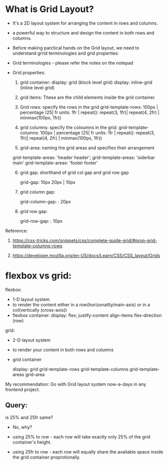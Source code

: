 # What is Grid Layout?

  - It's a 2D layout system for arranging the content in rows and columns.
  - a powerful way to structure and design the content in both rows and columns.
  - Before making parctical hands on the Grid layout, we need to understand grrid terminologies and grid properties:

  - Grid terminologies - please refer the notes on the notepad
  
  - Grid properties:
     1. grid container: 
          display: grid (block level grid)
          display: inline-grid (inline level grid)

     2. grid items: These are the child elements inside the grid container.

     3. Grid rows: specify the rows in the grid
        grid-template-rows: <length> 100px | percentage (25| fr units: 1fr | repeat(): repeat(3, 1fr)| repeat(4, 2fr) | minmax(100px, 1fr))

     4. grid columns: specify the coloumns in the grid: 
        grid-template-columns: <length> 100px | percentage (25| fr units: 1fr | repeat(): repeat(3, 1fr)| repeat(4, 2fr) | minmax(100px, 1fr))

    5. grid-area: naming the grid areas and specifies their arrangement

     grid-template-areas: 'header header';
     grid-template-areas: 'siderbar main'
     grid-template-areas: 'footer footer'

    6. grid gap: shorthand of grid col gap and grid row gap

       grid-gap: 10px 20px | 10px

    7. grid column gap: 

         grid-column-gap: <length>: 20px

    8. grid row gap:

         grid-row-gap: <length>: 10px


Reference:
1. https://css-tricks.com/snippets/css/complete-guide-grid/#prop-grid-template-columns-rows

2. https://developer.mozilla.org/en-US/docs/Learn/CSS/CSS_layout/Grids


# flexbox vs grid:

flexbox:

 - 1-D layout system
 - to render the content either in a row(horizonatlly/main-axis) or in a col(vertically (cross-axis))
 - flexbox container:
    display: flex;
    justify-content
    align-items
    flex-direction (row)




grid:

  - 2-D layout system
  - to render your content in both rows and columns
  - grid container

     display: grid
     grid-template-rows
     grid-template-columns
     grid-template-areas
     grid-area


My recommendation: Go with Grid layout system now-a-days in any frontend project.

Query:
-------------
is 25% and 25fr same?

- No, why?

- using 25% to row - each row will take exactly only 25% of the grid container's height.

- using 25fr to row - each row will equally share the available space inside the grid container proprotionally.